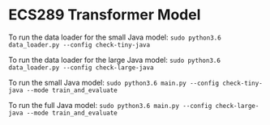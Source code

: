 # ECS289 Transformer Model

To run the data loader for the small Java model:
`sudo python3.6 data_loader.py --config check-tiny-java`

To run the data loader for the large Java model:
`sudo python3.6 data_loader.py --config check-large-java`

To run the small Java model:
`sudo python3.6 main.py --config check-tiny-java --mode train_and_evaluate`

To run the full Java model:
`sudo python3.6 main.py --config check-large-java --mode train_and_evaluate`

